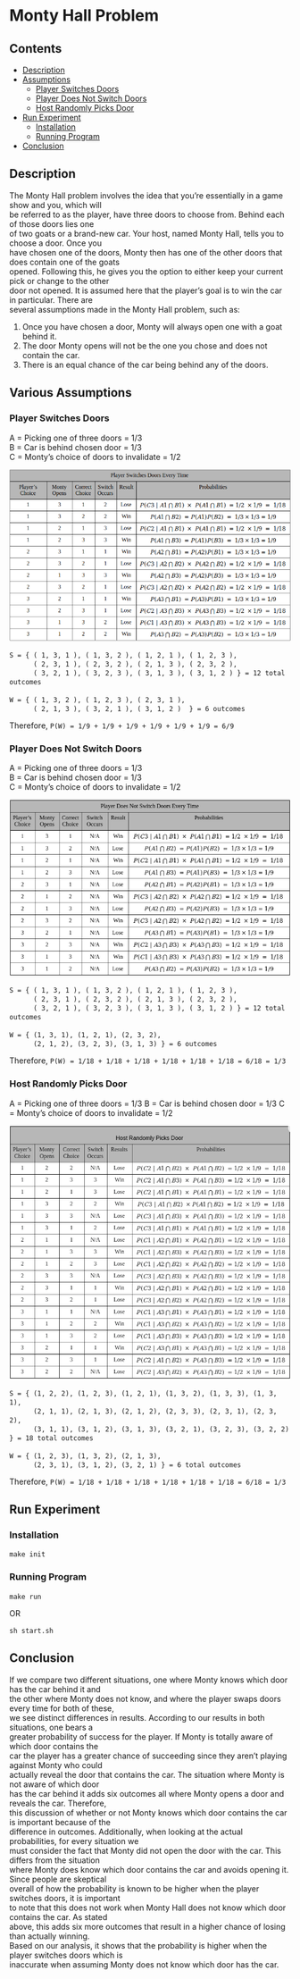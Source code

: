 # Monty Hall Problem

## Contents
- [Description](https://github.com/maknop/monty-hall-problem/blob/main/README.md#description)
- [Assumptions](https://github.com/maknop/monty-hall-problem/blob/main/README.md#assumptions)  
    - [Player Switches Doors](https://github.com/maknop/monty-hall-problem/blob/main/README.md#player-switches-doors)  
    - [Player Does Not Switch Doors](https://github.com/maknop/monty-hall-problem/blob/main/README.md#player-does-not-switch-doors)  
    - [Host Randomly Picks Door](https://github.com/maknop/monty-hall-problem/blob/main/README.md#host-randomly-picks-door)  
- [Run Experiment](https://github.com/maknop/monty-hall-problem/blob/main/README.md#run-experiment)
    - [Installation](https://github.com/maknop/monty-hall-problem/blob/main/README.md#installation)
    - [Running Program](https://github.com/maknop/monty-hall-problem/blob/main/README.md#running-program)
- [Conclusion](https://github.com/maknop/monty-hall-problem/blob/main/README.md#conclusion)

## Description
The Monty Hall problem involves the idea that you’re essentially in a game show and you, which will  
be referred to as the player, have three doors to choose from. Behind each of those doors lies one  
of two goats or a brand-new car. Your host, named Monty Hall, tells you to choose a door. Once you  
have chosen one of the doors, Monty then has one of the other doors that does contain one of the goats  
opened. Following this, he gives you the option to either keep your current pick or change to the other  
door not opened. It is assumed here that the player’s goal is to win the car in particular.  There are  
several assumptions made in the Monty Hall problem, such as:
1. Once you have chosen a door, Monty will always open one with a goat behind it. 
2. The door Monty opens will not be the one you chose and does not contain the car. 
3. There is an equal chance of the car being behind any of the doors. 

## Various Assumptions

### Player Switches Doors
A = Picking one of three doors = 1/3  
B = Car is behind chosen door = 1/3  
C = Monty’s choice of doors to invalidate = 1/2  

![Switch](/img/does_switch.png)

```
S = { ( 1, 3, 1 ), ( 1, 3, 2 ), ( 1, 2, 1 ), ( 1, 2, 3 ),  
      ( 2, 3, 1 ), ( 2, 3, 2 ), ( 2, 1, 3 ), ( 2, 3, 2 ),  
      ( 3, 2, 1 ), ( 3, 2, 3 ), ( 3, 1, 3 ), ( 3, 1, 2 ) } = 12 total outcomes  

W = { ( 1, 3, 2 ), ( 1, 2, 3 ), ( 2, 3, 1 ),  
      ( 2, 1, 3 ), ( 3, 2, 1 ), ( 3, 1, 2 )  } = 6 outcomes  
```

Therefore, `P(W) = 1/9 + 1/9 + 1/9 + 1/9 + 1/9 + 1/9 = 6/9`  

### Player Does Not Switch Doors
A = Picking one of three doors = 1/3  
B = Car is behind chosen door = 1/3  
C = Monty’s choice of doors to invalidate = 1/2  

![Does Not Switch](/img/does_not_switch.png)

```
S = { ( 1, 3, 1 ), ( 1, 3, 2 ), ( 1, 2, 1 ), ( 1, 2, 3 ),  
      ( 2, 3, 1 ), ( 2, 3, 2 ), ( 2, 1, 3 ), ( 2, 3, 2 ),  
      ( 3, 2, 1 ), ( 3, 2, 3 ), ( 3, 1, 3 ), ( 3, 1, 2 ) } = 12 total outcomes  

W = { (1, 3, 1), (1, 2, 1), (2, 3, 2),  
      (2, 1, 2), (3, 2, 3), (3, 1, 3) } = 6 outcomes  
```

Therefore, `P(W) = 1/18 + 1/18 + 1/18 + 1/18 + 1/18 + 1/18 = 6/18 = 1/3`

### Host Randomly Picks Door
A = Picking one of three doors = 1/3
B = Car is behind chosen door = 1/3
C = Monty’s choice of doors to invalidate = 1/2

![Host Picks Door](img/host_picks_door.png)

```
S = { (1, 2, 2), (1, 2, 3), (1, 2, 1), (1, 3, 2), (1, 3, 3), (1, 3, 1),  
      (2, 1, 1), (2, 1, 3), (2, 1, 2), (2, 3, 3), (2, 3, 1), (2, 3, 2),  
      (3, 1, 1), (3, 1, 2), (3, 1, 3), (3, 2, 1), (3, 2, 3), (3, 2, 2) } = 18 total outcomes  
  
W = { (1, 2, 3), (1, 3, 2), (2, 1, 3),  
      (2, 3, 1), (3, 1, 2), (3, 2, 1) } = 6 total outcomes
```

Therefore, `P(W) = 1/18 + 1/18 + 1/18 + 1/18 + 1/18 + 1/18 = 6/18 = 1/3`

## Run Experiment
### Installation
```
make init
```

### Running Program
```
make run
```
OR
```
sh start.sh
```

## Conclusion
If we compare two different situations, one where Monty knows which door has the car behind it and  
the other where Monty does not know, and where the player swaps doors every time for both of these,  
we see distinct differences in results. According to our results in both situations, one bears a  
greater probability of success for the player. If Monty is totally aware of which door contains the  
car the player has a greater chance of succeeding since they aren’t playing against Monty who could  
actually reveal the door that contains the car. The situation where Monty is not aware of which door  
has the car behind it adds six outcomes all where Monty opens a door and reveals the car. Therefore,  
this discussion of whether or not Monty knows which door contains the car is important because of the  
difference in outcomes. Additionally, when looking at the actual probabilities, for every situation we  
must consider the fact that Monty did not open the door with the car. This differs from the situation  
where Monty does know which door contains the car and avoids opening it. Since people are skeptical  
overall of how the probability is known to be higher when the player switches doors, it is important  
to note that this does not work when Monty Hall does not know which door contains the car. As stated  
above, this adds six more outcomes that result in a higher chance of losing than actually winning.  
Based on our analysis, it shows that the probability is higher when the player switches doors which is  
inaccurate when assuming Monty does not know which door has the car. 
